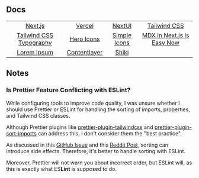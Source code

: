## Docs

|                           |                |                |                              |
| :-----------------------: | :------------: | :------------: | :--------------------------: |
|         [Next.js]         |    [Vercel]    |    [NextUI]    |        [Tailwind CSS]        |
| [Tailwind CSS Typography] |  [Hero Icons]  | [Simple Icons] | [MDX in Next.js is Easy Now] |
|       [Lorem Ipsum]       | [Contentlayer] |    [Shiki]     |                              |

[Next.js]: https://nextjs.org/docs
[Vercel]: https://vercel.com/
[NextUI]: https://nextui.org/docs/guide/introduction
[Tailwind CSS]: https://tailwindcss.com/docs/installation
[Tailwind CSS Typography]: https://github.com/tailwindlabs/tailwindcss-typography
[Hero Icons]: https://heroicons.com/
[Simple Icons]: https://simpleicons.org/
[MDX in Next.js is Easy Now]: https://www.youtube.com/watch?v=MsSUAOkepCw
[Lorem Ipsum]: https://www.lipsum.com/
[Contentlayer]: https://github.com/timlrx/contentlayer2
[Shiki]: https://github.com/shikijs/shiki

## Notes

### Is Prettier Feature Conflicting with ESLint?

While configuring tools to improve code quality, I was unsure whether I should use Prettier or ESLint for handling the sorting of imports, properties, and Tailwind CSS classes.

Although Prettier plugins like [prettier-plugin-tailwindcss](https://github.com/tailwindlabs/prettier-plugin-tailwindcss) and [prettier-plugin-sort-imports](https://github.com/trivago/prettier-plugin-sort-imports) can address this, I don't consider them the "best practice".

As discussed in this [GitHub Issue](<(https://github.com/prettier/prettier/issues/2460)>) and this [Reddit Post](https://www.reddit.com/r/typescript/comments/15lr8p1/sorting_imports_eslint_vs_prettier), sorting can introduce side effects. Therefore, it's better to handle sorting with ESLint.

Moreover, Prettier will not warn you about incorrect order, but ESLint will, as this is exactly what ES**Lint** is supposed to do.
